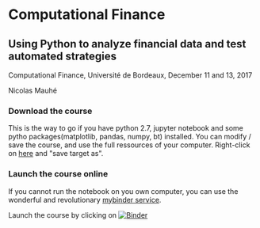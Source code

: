 # Computational Finance

## Using Python to analyze financial data and test automated strategies

Computational Finance, Université de Bordeaux, December 11 and 13, 2017

Nicolas Mauhé

### Download the course

This is the way to go if you have python 2.7, jupyter notebook and some pytho packages(matplotlib, pandas, numpy, bt) installed. You can modify / save the course, and use the full ressources of your computer.
Right-click on [here](https://github.com/nicolasmauhe/computational_finance/raw/master/course.ipynb) and "save target as".

### Launch the course online

If you cannot run the notebook on you own computer, you can use the wonderful and revolutionary [mybinder service](https://mybinder.readthedocs.io/en/latest/index.html). 

Launch the course by clicking on [![Binder](https://mybinder.org/badge.svg)](https://mybinder.org/v2/gh/nicolasmauhe/computational_finance/master?filepath=course.ipynb)